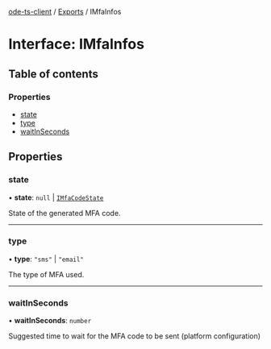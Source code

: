 [ode-ts-client](../README.md) / [Exports](../modules.md) / IMfaInfos

# Interface: IMfaInfos

## Table of contents

### Properties

- [state](IMfaInfos.md#state)
- [type](IMfaInfos.md#type)
- [waitInSeconds](IMfaInfos.md#waitinseconds)

## Properties

### state

• **state**: ``null`` \| [`IMfaCodeState`](IMfaCodeState.md)

State of the generated MFA code.

___

### type

• **type**: ``"sms"`` \| ``"email"``

The type of MFA used.

___

### waitInSeconds

• **waitInSeconds**: `number`

Suggested time to wait for the MFA code to be sent (platform configuration)
